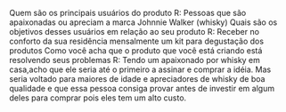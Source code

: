 Quem são os principais usuários do produto
R: Pessoas que são apaixonadas ou apreciam a marca Johnnie Walker (whisky)
Quais são os objetivos desses usuários em relação ao seu produto
R: Receber no conforto da sua residência mensalmente um kit para degustação dos produtos
Como você acha que o produto que você está criando está resolvendo seus problemas
R: Tendo um apaixonado por whisky em casa,acho que ele seria até o primeiro a assinar e comprar a idéia. Mas seria voltado para maiores de idade e apreciadores de whisky 
de boa qualidade e que essa pessoa consiga provar antes de investir em algum deles para comprar pois eles tem um alto custo.
